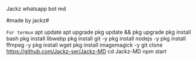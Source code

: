 Jackz whatsapp bot md 

#made by jackz#

`For termux`
apt update
apt upgrade
pkg update && pkg upgrade
pkg install bash
pkg install libwebp
pkg install git -y
pkg install nodejs -y 
pkg install ffmpeg -y 
pkg install wget
pkg install imagemagick -y
git clone https://github.com/Jackz-ser/Jackz-MD
cd Jackz-MD
npm start
